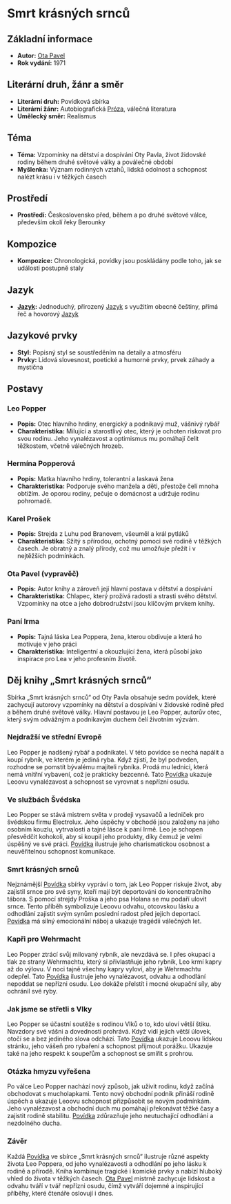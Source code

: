 # Smrt krásných srnců

## Základní informace

- **Autor:** [Ota Pavel](Ota%20Pavel.md)
- **Rok vydání:** 1971

## Literární druh, žánr a směr

- **Literární druh:** Povídková sbírka
- **Literární žánr:** Autobiografická [Próza](Próza.md), válečná literatura
- **Umělecký směr:** Realismus

## Téma

- **Téma:** Vzpomínky na dětství a dospívání Oty Pavla, život židovské rodiny během druhé světové války a poválečné období
- **Myšlenka:** Význam rodinných vztahů, lidská odolnost a schopnost nalézt krásu i v těžkých časech

## Prostředí

- **Prostředí:** Československo před, během a po druhé světové válce, především okolí řeky Berounky

## Kompozice

- **Kompozice:** Chronologická, povídky jsou poskládány podle toho, jak se události postupně staly

## Jazyk

- **[Jazyk](Jazyk.md):** Jednoduchý, přirozený [Jazyk](Jazyk.md) s využitím obecné češtiny, přímá řeč a hovorový [Jazyk](Jazyk.md)

## Jazykové prvky

- **Styl:** Popisný styl se soustředěním na detaily a atmosféru
- **Prvky:** Lidová slovesnost, poetické a humorné prvky, prvek záhady a mystična

## Postavy

### Leo Popper
- **Popis:** Otec hlavního hrdiny, energický a podnikavý muž, vášnivý rybář
- **Charakteristika:** Milující a starostlivý otec, který je ochoten riskovat pro svou rodinu. Jeho vynalézavost a optimismus mu pomáhají čelit těžkostem, včetně válečných hrozeb.

### Hermína Popperová
- **Popis:** Matka hlavního hrdiny, tolerantní a laskavá žena
- **Charakteristika:** Podporuje svého manžela a děti, přestože čelí mnoha obtížím. Je oporou rodiny, pečuje o domácnost a udržuje rodinu pohromadě.

### Karel Prošek
- **Popis:** Strejda z Luhu pod Branovem, všeuměl a král pytláků
- **Charakteristika:** Sžitý s přírodou, ochotný pomoci své rodině v těžkých časech. Je obratný a znalý přírody, což mu umožňuje přežít i v nejtěžších podmínkách.

### Ota Pavel (vypravěč)
- **Popis:** Autor knihy a zároveň její hlavní postava v dětství a dospívání
- **Charakteristika:** Chlapec, který prožívá radosti a strasti svého dětství. Vzpomínky na otce a jeho dobrodružství jsou klíčovým prvkem knihy.

### Paní Irma
- **Popis:** Tajná láska Lea Poppera, žena, kterou obdivuje a která ho motivuje v jeho práci
- **Charakteristika:** Inteligentní a okouzlující žena, která působí jako inspirace pro Lea v jeho profesním životě.

## Děj knihy „Smrt krásných srnců“

Sbírka „Smrt krásných srnců“ od Oty Pavla obsahuje sedm povídek, které zachycují autorovy vzpomínky na dětství a dospívání v židovské rodině před a během druhé světové války. Hlavní postavou je Leo Popper, autorův otec, který svým odvážným a podnikavým duchem čelí životním výzvám. 

### Nejdražší ve střední Evropě

Leo Popper je nadšený rybář a podnikatel. V této povídce se nechá napálit a koupí rybník, ve kterém je jediná ryba. Když zjistí, že byl podveden, rozhodne se pomstít bývalému majiteli rybníka. Prodá mu lednici, která nemá vnitřní vybavení, což je prakticky bezcenné. Tato [Povídka](Povídka.md) ukazuje Leoovu vynalézavost a schopnost se vyrovnat s nepřízní osudu. 

### Ve službách Švédska

Leo Popper se stává mistrem světa v prodeji vysavačů a ledniček pro švédskou firmu Electrolux. Jeho úspěchy v obchodě jsou založeny na jeho osobním kouzlu, vytrvalosti a tajné lásce k paní Irmě. Leo je schopen přesvědčit kohokoli, aby si koupil jeho produkty, díky čemuž je velmi úspěšný ve své práci. [Povídka](Povídka.md) ilustruje jeho charismatickou osobnost a neuvěřitelnou schopnost komunikace.

### Smrt krásných srnců

Nejznámější [Povídka](Povídka.md) sbírky vypráví o tom, jak Leo Popper riskuje život, aby zajistil srnce pro své syny, kteří mají být deportováni do koncentračního tábora. S pomocí strejdy Proška a jeho psa Holana se mu podaří ulovit srnce. Tento příběh symbolizuje Leoovu odvahu, otcovskou lásku a odhodlání zajistit svým synům poslední radost před jejich deportací. [Povídka](Povídka.md) má silný emocionální náboj a ukazuje tragédii válečných let.

### Kapři pro Wehrmacht

Leo Popper ztrácí svůj milovaný rybník, ale nevzdává se. I přes okupaci a tlak ze strany Wehrmachtu, který si přivlastňuje jeho rybník, Leo krmí kapry až do výlovu. V noci tajně všechny kapry vyloví, aby je Wehrmachtu odepřel. Tato [Povídka](Povídka.md) ilustruje jeho vynalézavost, odvahu a odhodlání nepoddat se nepřízni osudu. Leo dokáže přelstít i mocné okupační síly, aby ochránil své ryby.

### Jak jsme se střetli s Vlky

Leo Popper se účastní soutěže s rodinou Vlků o to, kdo uloví větší štiku. Navzdory své vášni a dovednosti prohrává. Když vidí jejich větší úlovek, otočí se a bez jediného slova odchází. Tato [Povídka](Povídka.md) ukazuje Leoovu lidskou stránku, jeho vášeň pro rybaření a schopnost přijmout porážku. Ukazuje také na jeho respekt k soupeřům a schopnost se smířit s prohrou.

### Otázka hmyzu vyřešena

Po válce Leo Popper nachází nový způsob, jak uživit rodinu, když začíná obchodovat s mucholapkami. Tento nový obchodní podnik přináší rodině úspěch a ukazuje Leoovu schopnost přizpůsobit se novým podmínkám. Jeho vynalézavost a obchodní duch mu pomáhají překonávat těžké časy a zajistit rodině stabilitu. [Povídka](Povídka.md) zdůrazňuje jeho neutuchající odhodlání a nezdolného ducha.

### Závěr

Každá [Povídka](Povídka.md) ve sbírce „Smrt krásných srnců“ ilustruje různé aspekty života Leo Poppera, od jeho vynalézavosti a odhodlání po jeho lásku k rodině a přírodě. Kniha kombinuje tragické i komické prvky a nabízí hluboký vhled do života v těžkých časech. [Ota Pavel](Ota%20Pavel.md) mistrně zachycuje lidskost a odvahu tváří v tvář nepřízni osudu, čímž vytváří dojemné a inspirující příběhy, které čtenáře oslovují i dnes.